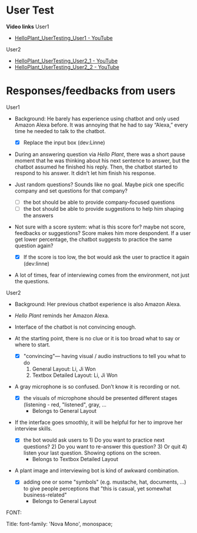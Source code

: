 # User Test
**Video links**
User1
- [HelloPlant_UserTesting_User1 - YouTube](https://youtu.be/DceD7CgK008)

User2
- [HelloPlant_UserTesting_User2_1 - YouTube](https://youtu.be/63RwupWfKYE)
- [HelloPlant_UserTesting_User2_2 - YouTube](https://youtu.be/HvyAawoMxE0)

# Responses/feedbacks from users
User1
- Background: He barely has experience using chatbot and only used Amazon Alexa before. It was annoying that he had to say “Alexa,” every time he needed to talk to the chatbot.

  - [x] Replace the input box (dev:Linne)

- During an answering question via *Hello Plant*, there was a short pause moment that he was thinking about his next sentence to answer, but the chatbot assumed he finished his reply. Then, the chatbot started to respond to his answer. It didn’t let him finish his response.
- Just random questions? Sounds like no goal. Maybe pick one specific company and set questions for that company?
  
  - [ ] the bot should be able to provide company-focused questions
  - [ ] the bot should be able to provide suggestions to help him shaping the answers

- Not sure with a score system: what is this score for? maybe not score, feedbacks or suggestions? Score makes him more despondent. If a user get lower percentage, the chatbot suggests to practice the same question again?
  
  - [x] If the score is too low, the bot would ask the user to practice it again (dev:linne)
  

- A lot of times, fear of interviewing comes from the environment, not just the questions.



User2
- Background: Her previous chatbot experience is also Amazon Alexa.
- *Hello Plant* reminds her Amazon Alexa.
- Interface of the chatbot is not convincing enough.
- At the starting point, there is no clue or it is too broad what to say or where to start.

  - [x] "convincing"— having visual / audio instructions to tell you what to do
    1. General Layout: Li, Ji Won
    2. Textbox Detailed Layout: Li, Ji Won

- A gray microphone is so confused. Don’t know it is recording or not.

  - [x] the visuals of microphone should be presented different stages (listening - red, "listened", gray, ... 
    - Belongs to General Layout
  
- If the interface goes smoothly, it will be helpful for her to improve her interview skills.

  - [x] the bot would ask users to 1) Do you want to practice next questions? 2) Do you want to re-answer this question? 3) Or quit 4) listen your last question. Showing options on the screen.
    - Belongs to Textbox Detailed Layout
  
- A plant image and interviewing bot is kind of awkward combination.

  - [x] adding one or some "symbols" (e.g. mustache, hat, documents, ...) to give people perceptions that "this is casual, yet somewhat business-related"
    - Belongs to General Layout
  
FONT:

Title: font-family: 'Nova Mono', monospace;
<link href="https://fonts.googleapis.com/css?family=Nova+Mono&amp;subset=greek" rel="stylesheet”>

Subtitle & text: font-family: 'Montserrat Alternates', sans-serif;
<link href="https://fonts.googleapis.com/css?family=Montserrat+Alternates|Nova+Mono&amp;subset=greek" rel="stylesheet">


